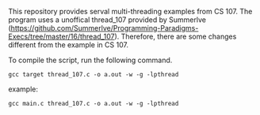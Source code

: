 
This repository provides serval multi-threading examples from CS 107.
The program uses a unoffical thread_107 provided by Summerlve (https://github.com/Summerlve/Programming-Paradigms-Execs/tree/master/16/thread_107).
Therefore, there are some changes different from the example in CS 107.



To compile the script, run the following command.


```
gcc target thread_107.c -o a.out -w -g -lpthread
```

example:

```
gcc main.c thread_107.c -o a.out -w -g -lpthread
```
